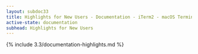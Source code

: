 ```yaml
---
layout: subdoc33
title: Highlights for New Users - Documentation - iTerm2 - macOS Terminal Replacement
active-state: documentation
subhead: Highlights for New Users
---
```

{% include 3.3/documentation-highlights.md %}
